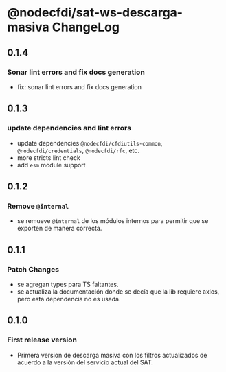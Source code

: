 # @nodecfdi/sat-ws-descarga-masiva ChangeLog

## 0.1.4

### Sonar lint errors and fix docs generation

- fix: sonar lint errors and fix docs generation

## 0.1.3

### update dependencies and lint errors

- update dependencies `@nodecfdi/cfdiutils-common`, `@nodecfdi/credentials`, `@nodecfdi/rfc`, etc.
- more stricts lint check
- add `esm` module support

## 0.1.2

### Remove `@internal`

- se remueve `@internal` de los módulos internos para permitir que se exporten de manera correcta.

## 0.1.1

### Patch Changes

- se agregan types para TS faltantes.
- se actualiza la documentación donde se decía que la lib requiere axios, pero esta dependencia no es usada.

## 0.1.0

### First release version

- Primera version de descarga masiva con los filtros actualizados de acuerdo a la versión del servicio actual del SAT.
